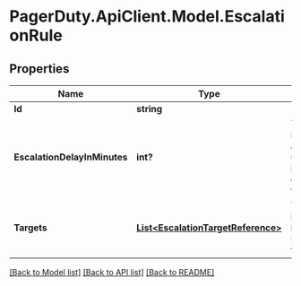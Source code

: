 # PagerDuty.ApiClient.Model.EscalationRule
## Properties

Name | Type | Description | Notes
------------ | ------------- | ------------- | -------------
**Id** | **string** |  | [optional] 
**EscalationDelayInMinutes** | **int?** | The number of minutes before an unacknowledged incident escalates away from this rule. | 
**Targets** | [**List&lt;EscalationTargetReference&gt;**](EscalationTargetReference.md) | The targets an incident should be assigned to upon reaching this rule. | 

[[Back to Model list]](../README.md#documentation-for-models) [[Back to API list]](../README.md#documentation-for-api-endpoints) [[Back to README]](../README.md)

